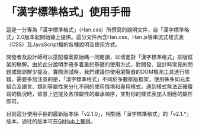 

「漢字標準格式」使用手冊
======


這是一分專為「漢字標準格式」（Han.css）所撰寫的說明文件，自「漢字標準格式」2.0版本起開始線上提供。這分文件內含Han.css、Han.js等串流式樣式表（CSS）及JavaScript檔的各種說明及使用方式。

開發者及設計師可以搭配檔案原始碼一同閱讀，以增進對「漢字標準格式」排版框架的瞭解。由於此分說明手冊多着重於基礎的使用方式，對開發、設計時常見的問題或錯誤鮮少提及，實際測試時，我們建議你使用瀏覽器的DOM檢測工具進行除錯。需要多加注意的是，「漢字標準格式」不同於多數排版框架，使用殊多如元素組合及語言、類別等屬性來分化不同的使用情境和專用樣式，遇到樣式無法正確覆寫的情況時，留意上述提及各項屬性的繼承順序，並對你的樣式表加入相應的屬性即可。

目前這分使用手冊的最新版本係「v2.1.0」，相對應「漢字標準格式」的「v2.1.*」版本。過往的版本可[在GitHub上獲得][releases]。

[releases]: https://github.com/ethantw/Manual-of-Han/releases















